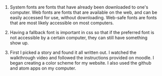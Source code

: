 1. System fonts are fonts that have already been downloaded to one's computer. Web fonts are fonts that are available on the web, and can be easily accessed for use, without downloading. Web-safe fonts are fonts that are most likely accessible on most computers.

2. Having a fallback font is important in css so that if the preferred font is not accessible by a certain computer, they can still have something show up.

3. First I picked a story and found it all written out. I watched the walkthrough video and followed the instructions provided on moodle. I began creating a color scheme for my website. I also used the github and atom apps on my computer.
